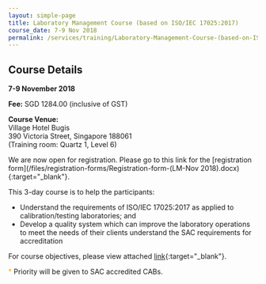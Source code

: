 ```yaml
---
layout: simple-page
title: Laboratory Management Course (based on ISO/IEC 17025:2017)
course_date: 7-9 Nov 2018
permalink: /services/training/Laboratory-Management-Course-(based-on-ISOIEC-170252017)-Nov2018
---
```


## Course Details
**7-9 November 2018**

**Fee:** SGD 1284.00 (inclusive of GST)

**Course Venue:**  
Village Hotel Bugis  
390 Victoria Street, Singapore 188061  
(Training room: Quartz 1, Level 6)

We are now open for registration.  Please go to this link for the [registration form](/files/registration-forms/Registration-form-(LM-Nov 2018).docx){:target="_blank"}.

This 3-day course is to help the participants:  
* Understand the requirements of ISO/IEC 17025:2017 as applied to calibration/testing laboratories; and  
* Develop a quality system which can improve the laboratory operations to meet the needs of their clients understand the SAC requirements for accreditation

For course objectives, please view attached [link](/files/training/Course-objectives-for-website-LM2018.docx){:target="_blank"}.

<span style="color:orange">*</span> Priority will be given to SAC accredited CABs.
